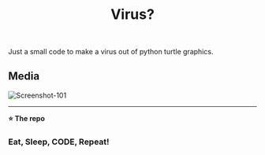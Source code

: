 <h1 align='center'> Virus?  </h1> <br>

Just a small code to make a virus out of python turtle graphics.


Media
---------------------------------------------
<img src="https://i.ibb.co/0trB0GC/Screenshot-101.png" alt="Screenshot-101" border="0">





----------------------------------------------------
**⭐ The repo**


### Eat, Sleep, CODE, Repeat!





